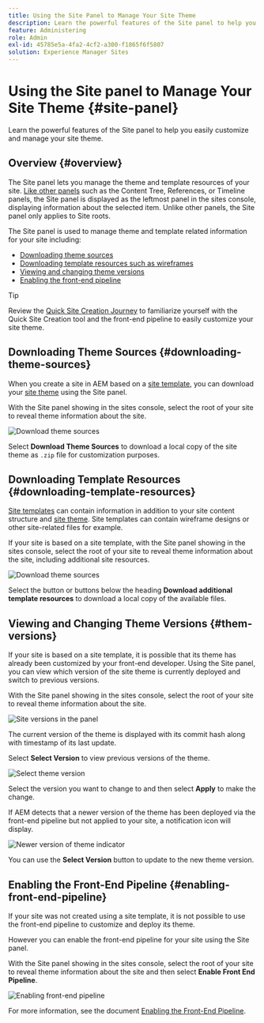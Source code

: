 ```yaml
---
title: Using the Site Panel to Manage Your Site Theme
description: Learn the powerful features of the Site panel to help you easily customize and manage your site theme.
feature: Administering
role: Admin
exl-id: 45785e5a-4fa2-4cf2-a300-f1865f6f5807
solution: Experience Manager Sites
---
```


# Using the Site panel to Manage Your Site Theme {#site-panel}

Learn the powerful features of the Site panel to help you easily customize and manage your site theme.

## Overview {#overview}

The Site panel lets you manage the theme and template resources of your site. [Like other panels](/help/sites-cloud/authoring/sites-console/console-side-panel.md) such as the Content Tree, References, or Timeline panels, the Site panel is displayed as the leftmost panel in the sites console, displaying information about the selected item. Unlike other panels, the Site panel only applies to Site roots.

The Site panel is used to manage theme and template related information for your site including:

* [Downloading theme sources](#downloading-theme-sources)
* [Downloading template resources such as wireframes](#downloading-template-resources)
* [Viewing and changing theme versions](#theme-vrsions)
* [Enabling the front-end pipeline](#enabling-the-front-end-pipeline)

>[!TIP]
>
>Review the [Quick Site Creation Journey](/help/journey-sites/quick-site/overview.md) to familiarize yourself with the Quick Site Creation tool and the front-end pipeline to easily customize your site theme.

## Downloading Theme Sources {#downloading-theme-sources}

When you create a site in AEM based on a [site template](site-templates.md), you can download your [site theme](site-themes.md) using the Site panel.

With the Site panel showing in the sites console, select the root of your site to reveal theme information about the site.

![Download theme sources](/help/sites-cloud/administering/assets/download-theme-wireframe.png)

Select **Download Theme Sources** to download a local copy of the site theme as `.zip` file for customization purposes.

## Downloading Template Resources {#downloading-template-resources}

[Site templates](site-templates.md) can contain information in addition to your site content structure and [site theme](site-themes.md). Site templates can contain wireframe designs or other site-related files for example.

If your site is based on a site template, with the Site panel showing in the sites console, select the root of your site to reveal theme information about the site, including additional site resources.

![Download theme sources](/help/sites-cloud/administering/assets/download-theme-wireframe.png)

Select the button or buttons below the heading **Download additional template resources** to download a local copy of the available files.

## Viewing and Changing Theme Versions {#them-versions}

If your site is based on a site template, it is possible that its theme has already been customized by your front-end developer. Using the Site panel, you can view which version of the site theme is currently deployed and switch to previous versions.

With the Site panel showing in the sites console, select the root of your site to reveal theme information about the site.

![Site versions in the panel](/help/sites-cloud/administering/assets/theme-versions.png)

The current version of the theme is displayed with its commit hash along with timestamp of its last update.

Select **Select Version** to view previous versions of the theme.

![Select theme version](/help/sites-cloud/administering/assets/select-theme-versions.png)

Select the version you want to change to and then select **Apply** to make the change.

If AEM detects that a newer version of the theme has been deployed via the front-end pipeline but not applied to your site, a notification icon will display.

![Newer version of theme indicator](/help/sites-cloud/administering/assets/new-theme-version.png)

You can use the **Select Version** button to update to the new theme version.

## Enabling the Front-End Pipeline {#enabling-front-end-pipeline}

If your site was not created using a site template, it is not possible to use the front-end pipeline to customize and deploy its theme.

However you can enable the front-end pipeline for your site using the Site panel.

With the Site panel showing in the sites console, select the root of your site to reveal theme information about the site and then select **Enable Front End Pipeline**.

![Enabling front-end pipeline](/help/sites-cloud/administering/assets/enable-fep.png)

For more information, see the document [Enabling the Front-End Pipeline](enable-front-end-pipeline.md).
